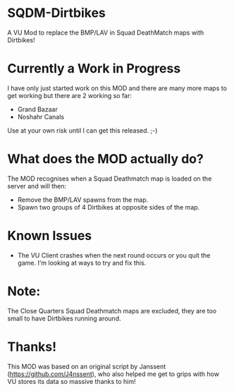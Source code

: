 # SQDM-Dirtbikes
A VU Mod to replace the BMP/LAV in Squad DeathMatch maps with Dirtbikes!

# Currently a Work in Progress
I have only just started work on this MOD and there are many more maps to get working but there are 2 working so far:

- Grand Bazaar
- Noshahr Canals

Use at your own risk until I can get this released. ;-)

# What does the MOD actually do?
The MOD recognises when a Squad Deathmatch map is loaded on the server and will then:

- Remove the BMP/LAV spawns from the map.
- Spawn two groups of 4 Dirtbikes at opposite sides of the map.

# Known Issues
- The VU Client crashes when the next round occurs or you quit the game. I'm looking at ways to try and fix this.

# Note:
The Close Quarters Squad Deathmatch maps are excluded, they are too small to have Dirtbikes running around.

# Thanks!
This MOD was based on an original script by Janssent (https://github.com/J4nssent), who also helped me get to grips with how VU stores its data so massive thanks to him!
